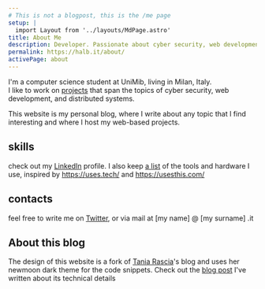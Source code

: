 ```yaml
---
# This is not a blogpost, this is the /me page
setup: |
  import Layout from '../layouts/MdPage.astro'
title: About Me
description: Developer. Passionate about cyber security, web development and distributed systems
permalink: https://halb.it/about/
activePage: about
---
```


 
I'm a computer science student at UniMib, living in Milan, Italy.<br/>
I like to work on <a href="/projects/" >projects</a> that span
the topics of cyber security, web development,
and distributed systems.

This website is my personal blog,
where I write about any topic that I find interesting and where I host my web-based projects.

## skills

check out my [LinkedIn](https://www.linkedin.com/in/alberto-ventafridda/) profile.
I also keep [a list](/uses/) of the tools and hardware I use, inspired by https://uses.tech/ and https://usesthis.com/

## contacts

feel free to write me on <a href="https://twitter.com/albertCoolwind">Twitter</a>, or via mail at
[my name] @ [my surname] .it

## About this blog

The design of this website is a fork of
<a href="https://github.com/taniarascia/taniarascia.com">Tania Rascia</a>'s
blog and uses her newmoon dark theme for
 the code snippets. Check out the
<a href="/posts/i-made-a-website/">blog post</a>
 I've written about its technical details
